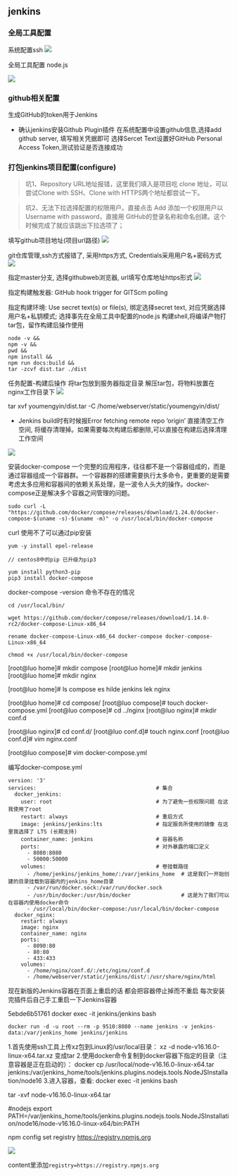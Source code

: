 ## jenkins

### 全局工具配置
系统配置ssh 
![](https://img-blog.csdnimg.cn/6d39bb3bd74d4308b445263031d638ab.png)

全局工具配置 node.js

![](https://img-blog.csdnimg.cn/da190acdf86a457182ab51e7e8db6271.png)

### github相关配置

生成GitHub的token用于Jenkins

- 确认jenkins安装Github Plugin插件
在系统配置中设置github信息,选择add github server, 填写相关凭据即可
选择Sercet Text设置好GitHub Personal Access Token,测试验证是否连接成功
### 打包jenkins项目配置(configure)
>坑1、Repository URL地址报错，这里我们填入是项目吃 clone 地址，可以尝试Clone with SSH、Clone with HTTPS两个地址都尝试一下。

> 坑2、无法下拉选择配置的权限用户。直接点击 Add 添加一个权限用户以Username with password，直接用 GitHub的登录名称和命名创建。这个时候完成了就应该跳出下拉选项了；

填写github项目地址(项目url路径)
![](https://img-blog.csdnimg.cn/4c1d58a21a014a9a9922d32e0dbb2657.png)

git仓库管理,ssh方式报错了, 采用https方式, Credentials采用用户名+密码方式
![](https://img-blog.csdnimg.cn/25337fe4a0df4c81be3ca282247210f7.png)

指定master分支, 选择githubweb浏览器, url填写仓库地址https形式
![](https://img-blog.csdnimg.cn/e8b6d1e7064041439a6c4d5cd34310c5.png)

指定构建触发器: GitHub hook trigger for GITScm polling

指定构建环境: Use secret text(s) or file(s), 绑定选择secret text, 对应凭据选择用户名+私钥模式; 选择事先在全局工具中配置的node.js
构建shell,将编译产物打tar包，留作构建后操作使用
```shell
node -v &&
npm -v &&
pwd &&
npm install &&
npm run docs:build &&
tar -zcvf dist.tar ./dist
```
任务配置-构建后操作
将tar包放到服务器指定目录
解压tar包，将物料放置在nginx工作目录下
![](https://img-blog.csdnimg.cn/b4666a414e3141ae8ffeb62e51c7840d.png)

tar xvf youmengyin/dist.tar -C /home/webserver/static/youmengyin/dist/

- Jenkins build时有时候报Error fetching remote repo ‘origin’
直接清空工作空间, 将缓存清理掉。如果需要每次构建后都删除,可以直接在构建后选择清理工作空间

![](https://img-blog.csdnimg.cn/5095d534e6dd4657b6ee4e2b367480ce.png)

安装docker-compose
一个完整的应用程序，往往都不是一个容器组成的，而是通过容器组成一个容器群。一个容器群的搭建需要执行太多命令，更重要的是需要考虑太多应用和容器间的依赖关系处理，是一波令人头大的操作。docker-compose正是解决多个容器之间管理的问题。

```shell
sudo curl -L "https://github.com/docker/compose/releases/download/1.24.0/docker-compose-$(uname -s)-$(uname -m)" -o /usr/local/bin/docker-compose
```
curl 使用不了可以通过pip安装

```shell
yum -y install epel-release

// centos8中的pip 已升级为pip3

yum install python3-pip
pip3 install docker-compose
```

docker-compose -version 命令不存在的情况

```shell
cd /usr/local/bin/

wget https://github.com/docker/compose/releases/download/1.14.0-rc2/docker-compose-Linux-x86_64

rename docker-compose-Linux-x86_64 docker-compose docker-compose-Linux-x86_64

chmod +x /usr/local/bin/docker-compose
```

[root@luo home]# mkdir compose
[root@luo home]# mkdir jenkins
[root@luo home]# mkdir nginx

[root@luo home]# ls
compose  es  hilde  jenkins  lek  nginx

[root@luo home]# cd compose/
[root@luo compose]# touch docker-compose.yml
[root@luo compose]# cd ../nginx
[root@luo nginx]# mkdir conf.d

[root@luo nginx]# cd conf.d/
[root@luo conf.d]# touch nginx.conf
[root@luo conf.d]# vim nginx.conf 

[root@luo compose]# vim docker-compose.yml 

编写docker-compose.yml
```shell
version: '3'
services:                                      # 集合
  docker_jenkins:
    user: root                                 # 为了避免一些权限问题 在这我使用了root
    restart: always                            # 重启方式
    image: jenkins/jenkins:lts                 # 指定服务所使用的镜像 在这里我选择了 LTS (长期支持)
    container_name: jenkins                    # 容器名称
    ports:                                     # 对外暴露的端口定义
      - 8080:8080
      - 50000:50000
    volumes:                                   # 卷挂载路径
      - /home/jenkins/jenkins_home/:/var/jenkins_home  # 这是我们一开始创建的目录挂载到容器内的jenkins_home目录
      - /var/run/docker.sock:/var/run/docker.sock
      - /usr/bin/docker:/usr/bin/docker                # 这是为了我们可以在容器内使用docker命令
      - /usr/local/bin/docker-compose:/usr/local/bin/docker-compose
  docker_nginx:
    restart: always
    image: nginx
    container_name: nginx
    ports:
      - 8090:80
      - 80:80
      - 433:433
    volumes:
      - /home/nginx/conf.d/:/etc/nginx/conf.d
      - /home/webserver/static/jenkins/dist/:/usr/share/nginx/html
```

现在新版的Jenkins容器在页面上重启的话 都会把容器停止掉而不重启 每次安装完插件后自己手工重启一下Jenkins容器

5ebde6b51761
docker exec -it jenkins/jenkins bash
```
docker run -d -u root --rm -p 9510:8080 --name jenkins -v jenkins-data:/var/jenkins_home jenkins/jenkins
```
1.首先使用ssh工具上传xz包到Linux的​​/usr/local​​目录：
xz -d node-v16.16.0-linux-x64.tar.xz 变成tar
2.使用docker命令复制到docker容器下指定的目录（注意容器是正在启动的）：
docker cp /usr/local/node-v16.16.0-linux-x64.tar jenkins:/var/jenkins_home/tools/jenkins.plugins.nodejs.tools.NodeJSInstallation/node16
3.进入容器，查看:
docker exec -it jenkins bash

tar -xvf node-v16.16.0-linux-x64.tar

#nodejs
export PATH=/var/jenkins_home/tools/jenkins.plugins.nodejs.tools.NodeJSInstallation/node16/node-v16.16.0-linux-x64/bin:PATH


npm config set registry https://registry.npmjs.org

![](https://img-blog.csdnimg.cn/a9a8119bc6354e4ea760ebb617a2c097.png)

content里添加`registry=https://registry.npmjs.org`